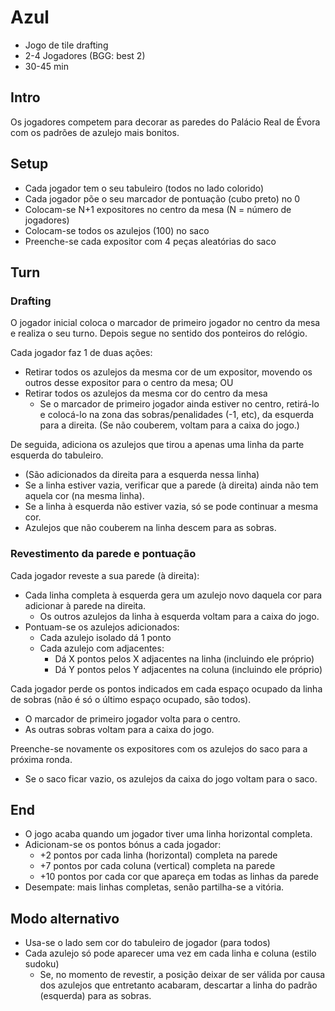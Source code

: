 # Azul

- Jogo de tile drafting
- 2-4 Jogadores (BGG: best 2)
- 30-45 min

## Intro

Os jogadores competem para decorar as paredes do Palácio Real de Évora com os padrões de azulejo mais bonitos.


## Setup

- Cada jogador tem o seu tabuleiro (todos no lado colorido)
- Cada jogador põe o seu marcador de pontuação (cubo preto) no 0
- Colocam-se N+1 expositores no centro da mesa (N = número de jogadores)
- Colocam-se todos os azulejos (100) no saco
- Preenche-se cada expositor com 4 peças aleatórias do saco

## Turn

### Drafting

O jogador inicial coloca o marcador de primeiro jogador no centro da mesa e realiza o seu turno. Depois segue no sentido dos ponteiros do relógio.

Cada jogador faz 1 de duas ações:
- Retirar todos os azulejos da mesma cor de um expositor, movendo os outros desse expositor para o centro da mesa; OU
- Retirar todos os azulejos da mesma cor do centro da mesa
  - Se o marcador de primeiro jogador ainda estiver no centro, retirá-lo e colocá-lo na zona das sobras/penalidades (-1, etc), da esquerda para a direita. (Se não couberem, voltam para a caixa do jogo.)

De seguida, adiciona os azulejos que tirou a apenas uma linha da parte esquerda do tabuleiro.
- (São adicionados da direita para a esquerda nessa linha)
- Se a linha estiver vazia, verificar que a parede (à direita) ainda não tem aquela cor (na mesma linha).
- Se a linha à esquerda não estiver vazia, só se pode continuar a mesma cor.
- Azulejos que não couberem na linha descem para as sobras.


### Revestimento da parede e pontuação

Cada jogador reveste a sua parede (à direita):
- Cada linha completa à esquerda gera um azulejo novo daquela cor para adicionar à parede na direita.
  - Os outros azulejos da linha à esquerda voltam para a caixa do jogo.
- Pontuam-se os azulejos adicionados:
  - Cada azulejo isolado dá 1 ponto
  - Cada azulejo com adjacentes:
    - Dá X pontos pelos X adjacentes na linha (incluindo ele próprio)
    - Dá Y pontos pelos Y adjacentes na coluna (incluindo ele próprio)

Cada jogador perde os pontos indicados em cada espaço ocupado da linha de sobras (não é só o último espaço ocupado, são todos).
- O marcador de primeiro jogador volta para o centro.
- As outras sobras voltam para a caixa do jogo.

Preenche-se novamente os expositores com os azulejos do saco para a próxima ronda.
- Se o saco ficar vazio, os azulejos da caixa do jogo voltam para o saco.

## End

- O jogo acaba quando um jogador tiver uma linha horizontal completa.
- Adicionam-se os pontos bónus a cada jogador:
  - +2 pontos por cada linha (horizontal) completa na parede
  - +7 pontos por cada coluna (vertical) completa na parede
  - +10 pontos por cada cor que apareça em todas as linhas da parede
- Desempate: mais linhas completas, senão partilha-se a vitória.

## Modo alternativo

- Usa-se o lado sem cor do tabuleiro de jogador (para todos)
- Cada azulejo só pode aparecer uma vez em cada linha e coluna (estilo sudoku)
  - Se, no momento de revestir, a posição deixar de ser válida por causa dos azulejos que entretanto acabaram, descartar a linha do padrão (esquerda) para as sobras.

